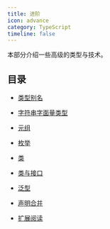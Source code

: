 ```yaml
---
title: 进阶
icon: advance
category: TypeScript
timeline: false
---
```


本部分介绍一些高级的类型与技术。

<!-- more -->

## 目录

- [类型别名](type-aliases.md)

- [字符串字面量类型](string-literal-types.md)

- [元组](tuple.md)

- [枚举](enum.md)

- [类](class.md)

- [类与接口](class-and-interfaces.md)

- [泛型](generics.md)

- [声明合并](declaration-merging.md)

- [扩展阅读](further-reading.md)
